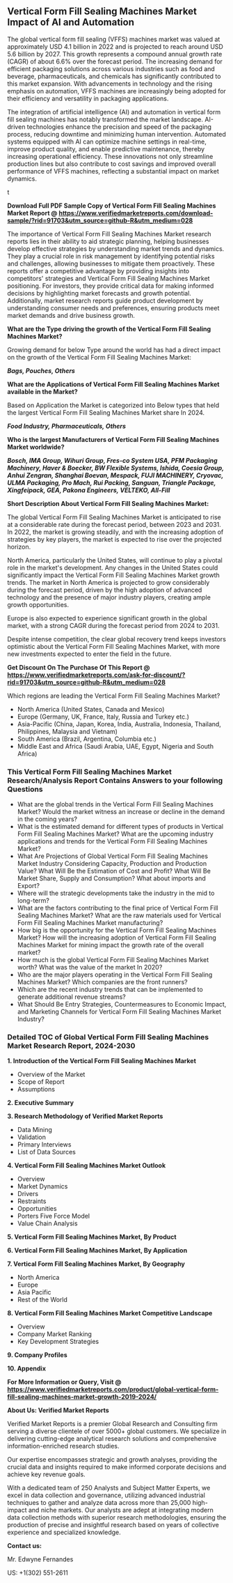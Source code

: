 <h2>Vertical Form Fill Sealing Machines Market Impact of AI and Automation</h2><p>The global vertical form fill sealing (VFFS) machines market was valued at approximately USD 4.1 billion in 2022 and is projected to reach around USD 5.6 billion by 2027. This growth represents a compound annual growth rate (CAGR) of about 6.6% over the forecast period. The increasing demand for efficient packaging solutions across various industries such as food and beverage, pharmaceuticals, and chemicals has significantly contributed to this market expansion. With advancements in technology and the rising emphasis on automation, VFFS machines are increasingly being adopted for their efficiency and versatility in packaging applications.</p><p>The integration of artificial intelligence (AI) and automation in vertical form fill sealing machines has notably transformed the market landscape. AI-driven technologies enhance the precision and speed of the packaging process, reducing downtime and minimizing human intervention. Automated systems equipped with AI can optimize machine settings in real-time, improve product quality, and enable predictive maintenance, thereby increasing operational efficiency. These innovations not only streamline production lines but also contribute to cost savings and improved overall performance of VFFS machines, reflecting a substantial impact on market dynamics.</p>t</p><p id="" class=""><strong>Download Full PDF Sample Copy of Vertical Form Fill Sealing Machines Market Report @ <a href="https://www.verifiedmarketreports.com/download-sample/?rid=91703&utm_source=github-R&utm_medium=028" target="_blank">https://www.verifiedmarketreports.com/download-sample/?rid=91703&utm_source=github-R&utm_medium=028</a></strong></p><p>The importance of&nbsp;Vertical Form Fill Sealing Machines Market research reports lies in their ability to aid strategic planning, helping businesses develop effective strategies by understanding market trends and dynamics. They play a crucial role in risk management by identifying potential risks and challenges, allowing businesses to mitigate them proactively. These reports offer a competitive advantage by providing insights into competitors' strategies and Vertical Form Fill Sealing Machines Market positioning. For investors, they provide critical data for making informed decisions by highlighting market forecasts and growth potential. Additionally, market research reports guide product development by understanding consumer needs and preferences, ensuring products meet market demands and drive business growth.</p><p><strong>What are the&nbsp;Type driving the growth of the Vertical Form Fill Sealing Machines Market?</strong></p><p id="" class="">Growing demand for below Type around the world has had a direct impact on the growth of the Vertical Form Fill Sealing Machines Market:</p><em><strong>Bags, Pouches, Others</strong></em></p><strong>What are the&nbsp;Applications&nbsp;of Vertical Form Fill Sealing Machines Market available in the Market?</strong></p><p id="" class="">Based on Application the Market is categorized into Below types that held the largest Vertical Form Fill Sealing Machines Market share In 2024.</p><em><strong>Food Industry, Pharmaceuticals, Others</strong></em></p><strong>Who is the largest Manufacturers of Vertical Form Fill Sealing Machines Market worldwide?</strong></p><p><em><strong>Bosch, IMA Group, Wihuri Group, Fres-co System USA, PFM Packaging Machinery, Haver & Boecker, BW Flexible Systems, Ishida, Coesia Group, Anhui Zengran, Shanghai Boevan, Mespack, FUJI MACHINERY, Cryovac, ULMA Packaging, Pro Mach, Rui Packing, Sanguan, Triangle Package, Xingfeipack, GEA, Pakona Engineers, VELTEKO, All-Fill</strong></em></p><p id="" class=""><strong>Short Description About Vertical Form Fill Sealing Machines Market:</strong></p><p>The global Vertical Form Fill Sealing Machines Market is anticipated to rise at a considerable rate during the forecast period, between 2023 and 2031. In 2022, the market is growing steadily, and with the increasing adoption of strategies by key players, the market is expected to rise over the projected horizon.</p><p>North America, particularly the United States, will continue to play a pivotal role in the market's development. Any changes in the United States could significantly impact the Vertical Form Fill Sealing Machines Market growth trends. The market in North America is projected to grow considerably during the forecast period, driven by the high adoption of advanced technology and the presence of major industry players, creating ample growth opportunities.</p><p>Europe is also expected to experience significant growth in the global market, with a strong CAGR during the forecast period from 2024 to 2031.</p><p>Despite intense competition, the clear global recovery trend keeps investors optimistic about the Vertical Form Fill Sealing Machines Market, with more new investments expected to enter the field in the future.</p><p id="" class=""><strong>Get Discount On The Purchase Of This Report @ <a href="https://www.verifiedmarketreports.com/ask-for-discount/?rid=91703&utm_source=github-R&utm_medium=028" target="_blank">https://www.verifiedmarketreports.com/ask-for-discount/?rid=91703&utm_source=github-R&utm_medium=028</a></strong></p>Which regions are leading the Vertical Form Fill Sealing Machines Market?</p><ul><li>North America (United States, Canada and Mexico)</li><li>Europe (Germany, UK, France, Italy, Russia and Turkey etc.)</li><li>Asia-Pacific (China, Japan, Korea, India, Australia, Indonesia, Thailand, Philippines, Malaysia and Vietnam)</li><li>South America (Brazil, Argentina, Columbia etc.)</li><li>Middle East and Africa (Saudi Arabia, UAE, Egypt, Nigeria and South Africa)</li></ul><h3 id="" class="">This Vertical Form Fill Sealing Machines Market Research/Analysis Report Contains Answers to your following Questions</h3><ul><li>What are the global trends in the Vertical Form Fill Sealing Machines Market? Would the market witness an increase or decline in the demand in the coming years?</li><li>What is the estimated demand for different types of products in Vertical Form Fill Sealing Machines Market? What are the upcoming industry applications and trends for the Vertical Form Fill Sealing Machines Market?</li><li>What Are Projections of Global Vertical Form Fill Sealing Machines Market Industry Considering Capacity, Production and Production Value? What Will Be the Estimation of Cost and Profit? What Will Be Market Share, Supply and Consumption? What about imports and Export?</li><li>Where will the strategic developments take the industry in the mid to long-term?</li><li>What are the factors contributing to the final price of Vertical Form Fill Sealing Machines Market? What are the raw materials used for Vertical Form Fill Sealing Machines Market manufacturing?</li><li>How big is the opportunity for the Vertical Form Fill Sealing Machines Market? How will the increasing adoption of Vertical Form Fill Sealing Machines Market for mining impact the growth rate of the overall market?</li><li>How much is the global Vertical Form Fill Sealing Machines Market worth? What was the value of the market In 2020?</li><li>Who are the major players operating in the Vertical Form Fill Sealing Machines Market? Which companies are the front runners?</li><li>Which are the recent industry trends that can be implemented to generate additional revenue streams?</li><li>What Should Be Entry Strategies, Countermeasures to Economic Impact, and Marketing Channels for Vertical Form Fill Sealing Machines Market Industry?</li></ul><h3 id="" class="">Detailed TOC of Global Vertical Form Fill Sealing Machines Market Research Report, 2024-2030</h3><p id="" class=""><strong>1. Introduction of the Vertical Form Fill Sealing Machines Market</strong></p><ul><li>Overview of the Market</li><li>Scope of Report</li><li>Assumptions</li></ul><p id="" class=""><strong>2. Executive Summary</strong></p><p id="" class=""><strong>3. Research Methodology of Verified Market Reports</strong></p><ul><li>Data Mining</li><li>Validation</li><li>Primary Interviews</li><li>List of Data Sources</li></ul><p id="" class=""><strong>4. Vertical Form Fill Sealing Machines Market Outlook</strong></p><ul><li>Overview</li><li>Market Dynamics</li><li>Drivers</li><li>Restraints</li><li>Opportunities</li><li>Porters Five Force Model</li><li>Value Chain Analysis</li></ul><p id="" class=""><strong>5. Vertical Form Fill Sealing Machines Market, By Product</strong></p><p id="" class=""><strong>6. Vertical Form Fill Sealing Machines Market, By Application</strong></p><p id="" class=""><strong>7. Vertical Form Fill Sealing Machines Market, By Geography</strong></p><ul><li>North America</li><li>Europe</li><li>Asia Pacific</li><li>Rest of the World</li></ul><p id="" class=""><strong>8. Vertical Form Fill Sealing Machines Market Competitive Landscape</strong></p><ul><li>Overview</li><li>Company Market Ranking</li><li>Key Development Strategies</li></ul><p id="" class=""><strong>9. Company Profiles</strong></p><p id="" class=""><strong>10. Appendix</strong></p><p id="" class=""><strong>For More Information or Query, Visit @ <a href="https://www.verifiedmarketreports.com/product/global-vertical-form-fill-sealing-machines-market-growth-2019-2024/" target="_blank">https://www.verifiedmarketreports.com/product/global-vertical-form-fill-sealing-machines-market-growth-2019-2024/</a></strong></p><p id="" class=""><strong>About Us: Verified Market Reports</strong></p><p id="" class="">Verified Market Reports is a premier Global Research and Consulting firm serving a diverse clientele of over 5000+ global customers. We specialize in delivering cutting-edge analytical research solutions and comprehensive information-enriched research studies.</p><p id="" class="">Our expertise encompasses strategic and growth analyses, providing the crucial data and insights required to make informed corporate decisions and achieve key revenue goals.</p><p id="" class="">With a dedicated team of 250 Analysts and Subject Matter Experts, we excel in data collection and governance, utilizing advanced industrial techniques to gather and analyze data across more than 25,000 high-impact and niche markets. Our analysts are adept at integrating modern data collection methods with superior research methodologies, ensuring the production of precise and insightful research based on years of collective experience and specialized knowledge.</p><p id="" class=""><strong>Contact us:</strong></p><p id="" class="">Mr. Edwyne Fernandes</p><p id="" class="">US: +1(302) 551-2611</p>